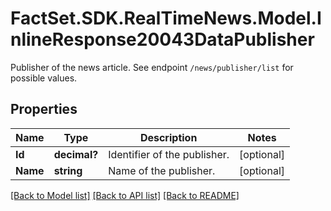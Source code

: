 # FactSet.SDK.RealTimeNews.Model.InlineResponse20043DataPublisher
Publisher of the news article. See endpoint `/news/publisher/list` for possible values.

## Properties

Name | Type | Description | Notes
------------ | ------------- | ------------- | -------------
**Id** | **decimal?** | Identifier of the publisher. | [optional] 
**Name** | **string** | Name of the publisher. | [optional] 

[[Back to Model list]](../README.md#documentation-for-models) [[Back to API list]](../README.md#documentation-for-api-endpoints) [[Back to README]](../README.md)

